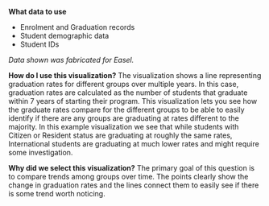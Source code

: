 **What data to use**

- Enrolment and Graduation records
- Student demographic data
- Student IDs

*Data shown was fabricated for Easel.* 

**How do I use this visualization?** 
The visualization shows a line representing graduation rates for different groups over multiple years. In this case, graduation rates are calculated as the number of students that graduate within 7 years of starting their program. 
This visualization lets you see how the graduate rates compare for the different groups to be able to easily identify if there are any groups are graduating at rates different to the majority. 
In this example visualization we see that while students with Citizen or Resident status are graduating at roughly the same rates, International students are graduating at much lower rates and might require some investigation. 

**Why did we select this visualization?**
The primary goal of this question is to compare trends among groups over time. The points clearly show the change in graduation rates and the lines connect them to easily see if there is some trend worth noticing. 
